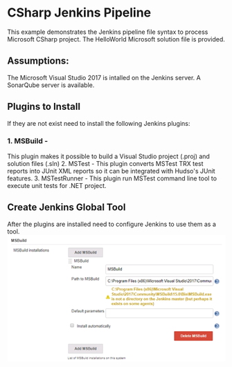 # CSharp Jenkins Pipeline

This example demonstrates the Jenkins pipeline file syntax to process Microsoft CSharp project. The HelloWorld Microsoft solution file is provided.

## Assumptions: 
The Microsoft Visual Studio 2017 is intalled on the Jenkins server.
A SonarQube server is available.

## Plugins to Install

If they are not exist need to install the following Jenkins plugins:
### 1. MSBuild - 
This plugin makes it possible to build a Visual Studio project (.proj) and solution files (.sln)
2. MSTest - This plugin converts MSTest TRX test reports into JUnit XML reports so it can be integrated with Hudso's JUnit features.
3. MSTestRunner - This plugin run MSTest command line tool to execute unit tests for .NET project.

## Create Jenkins Global Tool
After the plugins are installed need to configure Jenkins to use them as a tool.
![image](img/JMSBuildTool.png)

